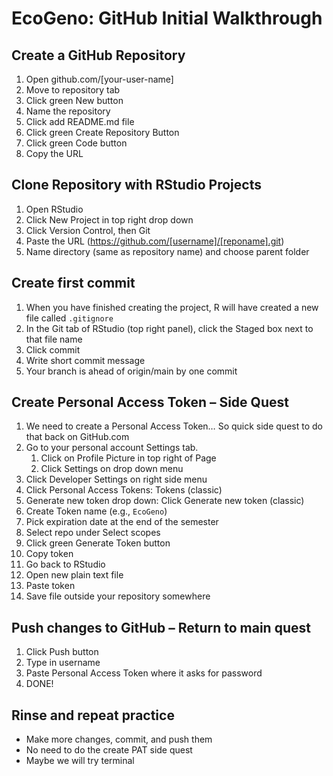 # EcoGeno: GitHub Initial Walkthrough

## Create a GitHub Repository

1. Open github.com/[your-user-name]
2. Move to repository tab
3. Click green New button
4. Name the repository
5. Click add README.md file
6. Click green Create Repository Button
7. Click green Code button
8. Copy the URL

## Clone Repository with RStudio Projects

1. Open RStudio
2. Click New Project in top right drop down
3. Click Version Control, then Git
4. Paste the URL (https://github.com/[username]/[reponame].git)
5. Name directory (same as repository name) and choose parent folder

## Create first commit

1. When you have finished creating the project, R will have created a new file called `.gitignore`
2. In the Git tab of RStudio (top right panel), click the Staged box next to that file name
3. Click commit
4. Write short commit message
5. Your branch is ahead of origin/main by one commit

## Create Personal Access Token – Side Quest

1. We need to create a Personal Access Token… So quick side quest to do that back on GitHub.com
2. Go to your personal account Settings tab. 
   1. Click on Profile Picture in top right of Page
   2. Click Settings on drop down menu
3. Click Developer Settings on right side menu
4. Click Personal Access Tokens: Tokens (classic)
5. Generate new token drop down: Click Generate new token (classic)
6. Create Token name (e.g., `EcoGeno`)
7. Pick expiration date at the end of the semester
8. Select repo under Select scopes
9. Click green Generate Token button
10. Copy token
11. Go back to RStudio
12. Open new plain text file
13. Paste token
14. Save file outside your repository somewhere

## Push changes to GitHub – Return to main quest

1. Click Push button
2. Type in username
3. Paste Personal Access Token where it asks for password
4. DONE!

## Rinse and repeat practice

- Make more changes, commit, and push them
- No need to do the create PAT side quest
- Maybe we will try terminal

